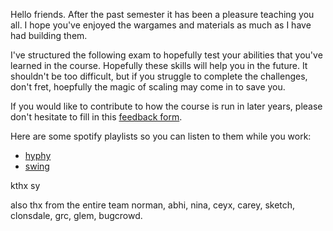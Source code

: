 Hello friends. After the past semester it has been a pleasure teaching you all. I hope you've enjoyed the wargames and materials as much as I have had building them.

I've structured the following exam to hopefully test your abilities that you've learned in the course. Hopefully these skills will help you in the future. It shouldn't be too difficult, but if you struggle to complete the challenges, don't fret, hoepfully the magic of scaling may come in to save you.

If you would like to contribute to how the course is run in later years, please don't hesitate to fill in this [feedback form](https://docs.google.com/forms/d/e/1FAIpQLSeWepkB0aaXgA_thVk-GNL6CQWI7CqI4h_HSRmaF4RG1hziQg/viewform?usp=sf_link).

Here are some spotify playlists so you can listen to them while you work:
* [hyphy](https://open.spotify.com/user/minight/playlist/2ippMIWgPnLZ4SGdnEWbdn?si=Lcj4wk9xQByXdbvyYVc_Ng)
* [swing](https://open.spotify.com/user/leahbrownmusic/playlist/7p0Mc4z8Kr7w43zw1rhvLj?si=lYG45VX_Rs-ITjtFgQ6Chw)

kthx
sy

also thx from the entire team
norman, abhi, nina, ceyx, carey, sketch, clonsdale, grc, glem, bugcrowd.

